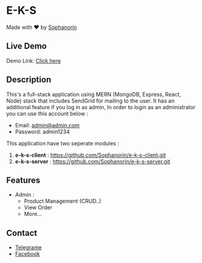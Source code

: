 # E-K-S

Made with :heart: by [Sophanorin](https://web.facebook.com/Heou.sophanorin)

## Live Demo

Demo Link: [Click here](https://blissful-pare-72a827.netlify.app/)

## Description
This's a full-stack application using MERN (MongoDB, Express, React, Node) stack that includes SendGrid for mailing to the user. It has an additional feature if you log in as admin, In order to login as an administrator you can use this account below :

 - Email: admin@admin.com 
 - Password: admin1234

This application have two seperate modules :
1. **e-k-s-client** : https://github.com/Sophanorin/e-k-s-client.git
2. **e-k-s-server** : https://github.com/Sophanorin/e-k-s-server.git

## Features

- Admin :
  - Product Management (CRUD..)
  - View Order
  - More...

## Contact 

 - [Telegrame](https://telegram.me/HoeuSophanorin)
 - [Facebook](https://web.facebook.com/Heou.sophanorin)

